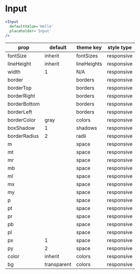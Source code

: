 # Input

```.jsx
<Input
  defaultValue='Hello'
  placeholder='Input'
/>
```

prop | default | theme key | style type
---|---|---|---
fontSize | inherit | fontSizes | responsive
lineHeight | inherit | lineHeights | responsive
width | 1 | N/A | responsive
border |  | borders | responsive
borderTop |  | borders | responsive
borderRight |  | borders | responsive
borderBottom |  | borders | responsive
borderLeft |  | borders | responsive
borderColor | gray | colors | responsive
boxShadow | 1 | shadows | responsive
borderRadius | 2 | radii | responsive
m |  | space | responsive
mt |  | space | responsive
mr |  | space | responsive
mb |  | space | responsive
ml |  | space | responsive
mx |  | space | responsive
my |  | space | responsive
p |  | space | responsive
pt |  | space | responsive
pr |  | space | responsive
pb |  | space | responsive
pl |  | space | responsive
px | 1 | space | responsive
py | 2 | space | responsive
color | inherit | colors | responsive
bg | transparent | colors | responsive